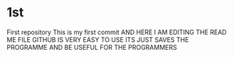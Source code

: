 # 1st
First repository
This is my first commit
AND HERE I AM EDITING THE READ ME FILE
GITHUB IS VERY EASY TO USE ITS JUST SAVES THE PROGRAMME AND BE USEFUL FOR THE PROGRAMMERS

